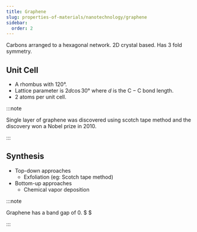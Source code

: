 ```yaml
---
title: Graphene
slug: properties-of-materials/nanotechnology/graphene
sidebar:
  order: 2
---
```


Carbons arranged to a hexagonal network. 2D crystal based. Has 3 fold symmetry.

## Unit Cell

- A rhombus with $120°$.
- Lattice parameter is $2d\cos{30}°$ where $d$ is the $\text{C}-\text{C}$ bond
  length.
- 2 atoms per unit cell.

:::note

Single layer of graphene was discovered using scotch tape method and the
discovery won a Nobel prize in 2010.

:::

## Synthesis

- Top-down approaches
  - Exfoliation (eg: Scotch tape method)
- Bottom-up approaches
  - Chemical vapor deposition

:::note

Graphene has a band gap of $0$. $ $

:::
